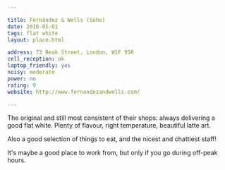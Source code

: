 ```yaml
---

title: Fernández & Wells (Soho)
date: 2016-05-01
tags: flat white
layout: place.html

address: 73 Beak Street, London, W1F 9SR
cell_reception: ok
laptop_friendly: yes
noisy: moderate
power: no
rating: 9
website: http://www.fernandezandwells.com/

---
```


The original and still most consistent of their shops: always delivering a good flat white. Plenty of flavour, right temperature, beautiful latte art.

Also a good selection of things to eat, and the nicest and chattiest staff!

It's maybe a good place to work from, but only if you go during off-peak hours.
